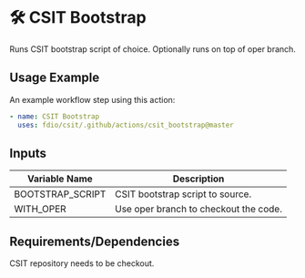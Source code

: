 # 🛠️ CSIT Bootstrap

Runs CSIT bootstrap script of choice. Optionally runs on top of oper branch.

## Usage Example

An example workflow step using this action:

<!-- markdownlint-disable MD013 -->
```yaml
- name: CSIT Bootstrap
  uses: fdio/csit/.github/actions/csit_bootstrap@master
```
<!-- markdownlint-enable MD013 -->

## Inputs

<!-- markdownlint-disable MD013 -->

| Variable Name    | Description                            |
| ---------------- | -------------------------------------- |
| BOOTSTRAP_SCRIPT | CSIT bootstrap script to source.       |
| WITH_OPER        | Use oper branch to checkout the code.  |

<!-- markdownlint-enable MD013 -->

## Requirements/Dependencies

CSIT repository needs to be checkout.